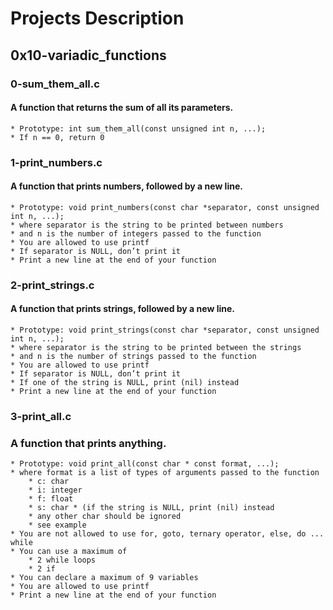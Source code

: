 # Projects Description
## 0x10-variadic_functions
### 0-sum_them_all.c
#### A function that returns the sum of all its parameters.
	* Prototype: int sum_them_all(const unsigned int n, ...);
	* If n == 0, return 0

### 1-print_numbers.c
#### A function that prints numbers, followed by a new line.
	* Prototype: void print_numbers(const char *separator, const unsigned int n, ...);
	* where separator is the string to be printed between numbers
	* and n is the number of integers passed to the function
	* You are allowed to use printf
	* If separator is NULL, don’t print it
	* Print a new line at the end of your function

### 2-print_strings.c
#### A function that prints strings, followed by a new line.
	* Prototype: void print_strings(const char *separator, const unsigned int n, ...);
	* where separator is the string to be printed between the strings
	* and n is the number of strings passed to the function
	* You are allowed to use printf
	* If separator is NULL, don’t print it
	* If one of the string is NULL, print (nil) instead
	* Print a new line at the end of your function

### 3-print_all.c
### A function that prints anything.
	* Prototype: void print_all(const char * const format, ...);
	* where format is a list of types of arguments passed to the function
		* c: char
		* i: integer
		* f: float
		* s: char * (if the string is NULL, print (nil) instead
		* any other char should be ignored
		* see example
	* You are not allowed to use for, goto, ternary operator, else, do ... while
	* You can use a maximum of
		* 2 while loops
		* 2 if	
	* You can declare a maximum of 9 variables
	* You are allowed to use printf
	* Print a new line at the end of your function